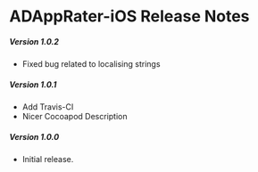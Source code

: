 # ADAppRater-iOS Release Notes

##### Version 1.0.2
* Fixed bug related to localising strings

##### Version 1.0.1
* Add Travis-CI
* Nicer Cocoapod Description

##### Version 1.0.0
* Initial release.
